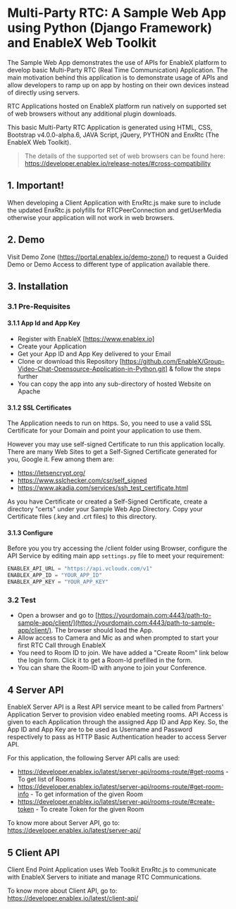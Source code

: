 # Multi-Party RTC: A Sample Web App using Python (Django Framework) and EnableX Web Toolkit

The Sample Web App demonstrates the use of APIs for EnableX platform to develop basic Multi-Party RTC (Real Time Communication) Application. The main motivation behind this application is to demonstrate usage of APIs and allow developers to ramp up on app by hosting on their own devices instead of directly using servers.

RTC Applications hosted on EnableX platform run natively on supported set of web browsers without any additional plugin downloads.

This basic Multi-Party RTC Application is generated using HTML, CSS, Bootstrap v4.0.0-alpha.6, JAVA Script, jQuery, PYTHON and EnxRtc (The EnableX Web Toolkit).

>The details of the supported set of web browsers can be found here:
https://developer.enablex.io/release-notes/#cross-compatibility

## 1. Important!

When developing a Client Application with EnxRtc.js make sure to include the updated EnxRtc.js polyfills for RTCPeerConnection and getUserMedia otherwise your application will not work in web browsers.

## 2. Demo

Visit Demo Zone (https://portal.enablex.io/demo-zone/) to request a Guided Demo or Demo Access to different type of application available there.

## 3. Installation

### 3.1 Pre-Requisites

#### 3.1.1 App Id and App Key

* Register with EnableX [https://www.enablex.io] 
* Create your Application
* Get your App ID and App Key delivered to your Email
* Clone or download this Repository [https://github.com/EnableX/Group-Video-Chat-Opensource-Application-in-Python.git] & follow the steps further 
* You can copy the app into any sub-directory of hosted Website on Apache

#### 3.1.2 SSL Certificates

The Application needs to run on https. So, you need to use a valid SSL Certificate for your Domain and point your application to use them. 

However you may use self-signed Certificate to run this application locally. There are many Web Sites to get a Self-Signed Certificate generated for you, Google it. Few among them are:
* https://letsencrypt.org/
* https://www.sslchecker.com/csr/self_signed
* https://www.akadia.com/services/ssh_test_certificate.html  

As you have Certificate or created a Self-Signed Certificate, create a directory "certs" under your Sample Web App Directory. Copy your Certificate files (.key and .crt files)  to this directory.


#### 3.1.3 Configure

Before you you try accessing the /client folder using Browser, configure the API Service by editing main app `settings.py` file to meet your requirement:

```python
ENABLEX_API_URL = "https://api.vcloudx.com/v1"
ENABLEX_APP_ID = "YOUR_APP_ID"
ENABLEX_APP_KEY = "YOUR_APP_KEY"
```

### 3.2 Test

* Open a browser and go to [https://yourdomain.com:4443/path-to-sample-app/client/](https://yourdomain.com:4443/path-to-sample-app/client/). The browser should load the App. 
* Allow access to Camera and Mic as and when prompted to start your first RTC Call through EnableX
* You need to Room ID to join. We have added a "Create Room" link below the login form. Click it to get a Room-Id prefilled in the form. 
* You can share the Room-ID with anyone to join your Conference.



## 4 Server API

EnableX Server API is a Rest API service meant to be called from Partners' Application Server to provision video enabled 
meeting rooms. API Access is given to each Application through the assigned App ID and App Key. So, the App ID and App Key 
are to be used as Username and Password respectively to pass as HTTP Basic Authentication header to access Server API.
 
For this application, the following Server API calls are used: 
* https://developer.enablex.io/latest/server-api/rooms-route/#get-rooms - To get list of Rooms
* https://developer.enablex.io/latest/server-api/rooms-route/#get-room-info - To get information of the given Room
* https://developer.enablex.io/latest/server-api/rooms-route/#create-token - To create Token for the given Room

To know more about Server API, go to:
https://developer.enablex.io/latest/server-api/



## 5 Client API

Client End Point Application uses Web Toolkit EnxRtc.js to communicate with EnableX Servers to initiate and manage RTC Communications.  

To know more about Client API, go to:
https://developer.enablex.io/latest/client-api/
